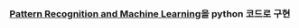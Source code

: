 ###  [Pattern Recognition and Machine Learning](https://www.microsoft.com/en-us/research/uploads/prod/2006/01/Bishop-Pattern-Recognition-and-Machine-Learning-2006.pdf)을 python 코드로 구현
